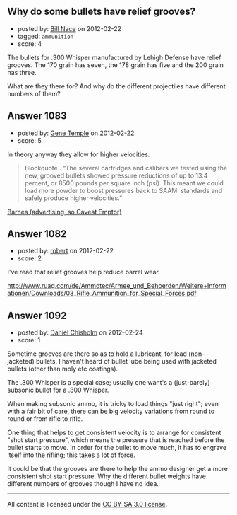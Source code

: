 ## Why do some bullets have relief grooves?

- posted by: [Bill Nace](https://stackexchange.com/users/-1/205-bill-nace) on 2012-02-22
- tagged: `ammunition`
- score: 4

The bullets for .300 Whisper manufactured by Lehigh Defense have relief grooves.  The 170 grain has seven, the 178 grain has five and the 200 grain has three.

What are they there for?  And why do the different projectiles have different numbers of them?


## Answer 1083

- posted by: [Gene Temple](https://stackexchange.com/users/-1/254-gene-temple) on 2012-02-22
- score: 5

<p>In theory anyway they allow for higher velocities.  </p>

<blockquote>
  <p>Blockquote
  . “The several cartridges and calibers we tested using the new, grooved bullets showed pressure reductions of up to 13.4 percent, or 8500 pounds per square inch (psi). This meant we could load more powder to boost pressures back to SAAMI standards and safely produce higher velocities.”</p>
</blockquote>

<p><a href="http://www.barnesbullets.com/information/product-news/publication-mentions/new-tsx-bullet/">Barnes (advertising, so Caveat Emptor)</a></p>



## Answer 1082

- posted by: [robert](https://stackexchange.com/users/-1/451-robert) on 2012-02-22
- score: 2

I've read that relief grooves help reduce barrel wear.

http://www.ruag.com/de/Ammotec/Armee_und_Behoerden/Weitere+Informationen/Downloads/03_Rifle_Ammunition_for_Special_Forces.pdf


## Answer 1092

- posted by: [Daniel Chisholm](https://stackexchange.com/users/-1/36-daniel-chisholm) on 2012-02-24
- score: 1

Sometime grooves are there so as to hold a lubricant, for lead (non-jacketed) bullets.  I haven't heard of bullet lube being used with jacketed bullets (other than moly etc coatings).

The .300 Whisper is a special case; usually one want's a (just-barely) subsonic bullet for a .300 Whisper.

When making subsonic ammo, it is tricky to load things "just right"; even with a fair bit of care, there can be big velocity variations from round to round or from rifle to rifle.

One thing that helps to get consistent velocity is to arrange for consistent "shot start pressure", which means the pressure that is reached before the bullet starts to move.  In order for the bullet to move much, it has to engrave itself into the rifling; this takes a lot of force.

It could be that the grooves are there to help the ammo designer get a more consistent shot start pressure.  Why the different bullet weights have different numbers of grooves though I have no idea.




---

All content is licensed under the [CC BY-SA 3.0 license](https://creativecommons.org/licenses/by-sa/3.0/).
